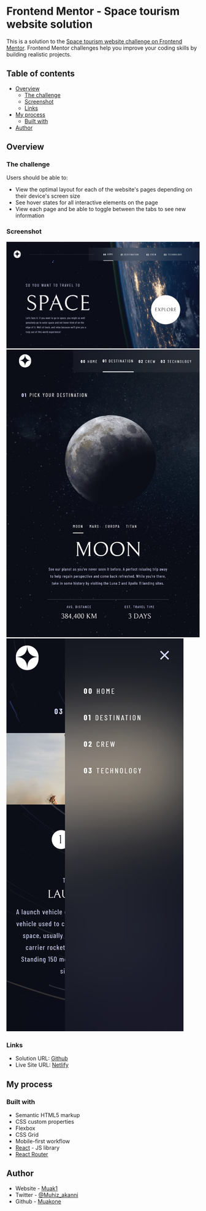 # Frontend Mentor - Space tourism website solution

This is a solution to the [Space tourism website challenge on Frontend Mentor](https://www.frontendmentor.io/challenges/space-tourism-multipage-website-gRWj1URZ3). Frontend Mentor challenges help you improve your coding skills by building realistic projects. 

## Table of contents

- [Overview](#overview)
  - [The challenge](#the-challenge)
  - [Screenshot](#screenshot)
  - [Links](#links)
- [My process](#my-process)
  - [Built with](#built-with)
- [Author](#author)

## Overview

### The challenge

Users should be able to:

- View the optimal layout for each of the website's pages depending on their device's screen size
- See hover states for all interactive elements on the page
- View each page and be able to toggle between the tabs to see new information

### Screenshot

![Desktop screenshot](./src/screenshots/desktop-space_travel.png)
![Tablet screenshot](./src/screenshots/tablet-space_travel.png)
![Mobile scrrenshot](./src/screenshots/mobile-space_travel.png)

### Links

- Solution URL: [Github](https://github.com/muakone/FE-mentor-space-tourism)
- Live Site URL: [Netlify](https://frontend-mentor-space-tourism.netlify.app/)

## My process

### Built with

- Semantic HTML5 markup
- CSS custom properties
- Flexbox
- CSS Grid
- Mobile-first workflow
- [React](https://reactjs.org/) - JS library
 - [React Router](https://reactrouter.com/)


## Author

- Website - [Muak1](https://frontend-mentor-space-tourism.netlify.app/)
- Twitter - [@Muhiz_akanni](https://www.twitter.com/Muhiz_akanni)
- Github - [Muakone](https://github.com/muakone/)


